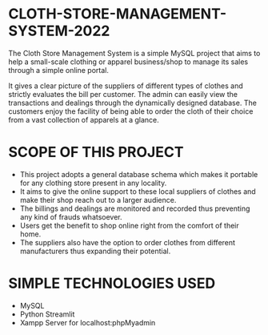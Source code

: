 # CLOTH-STORE-MANAGEMENT-SYSTEM-2022

The Cloth Store Management System is a simple MySQL project that aims to 
help a small-scale clothing or apparel business/shop to manage its sales through a
simple online portal. 

It gives a clear picture of the suppliers of different types of clothes and strictly 
evaluates the bill per customer. The admin can easily view the transactions and 
dealings through the dynamically designed database. The customers enjoy the 
facility of being able to order the cloth of their choice from a vast collection of 
apparels at a glance. 

# SCOPE OF THIS PROJECT 
- This project adopts a general database schema which makes it portable for 
any clothing store present in any locality. 
- It aims to give the online support to these local suppliers of clothes and 
make their shop reach out to a larger audience. 
- The billings and dealings are monitored and recorded thus preventing any 
kind of frauds whatsoever. 
- Users get the benefit to shop online right from the comfort of their home. 
- The suppliers also have the option to order clothes from different 
manufacturers thus expanding their potential.

# SIMPLE TECHNOLOGIES USED
+ MySQL
+ Python Streamlit
+ Xampp Server for localhost:phpMyadmin
